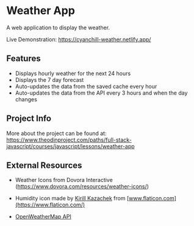 # Weather App

A web application to display the weather.

Live Demonstration: https://cyanchill-weather.netlify.app/

## Features

- Displays hourly weather for the next 24 hours
- Displays the 7 day forecast
- Auto-updates the data from the saved cache every hour
- Auto-updates the data from the API every 3 hours and when the day changes

## Project Info

More about the project can be found at: https://www.theodinproject.com/paths/full-stack-javascript/courses/javascript/lessons/weather-app

## External Resources

- Weather Icons from Dovora Interactive (https://www.dovora.com/resources/weather-icons/)

- Humidity icon made by [Kirill Kazachek](https://www.flaticon.com/authors/kirill-kazachek) from [www.flaticon.com](https://www.flaticon.com/)

- [OpenWeatherMap API](https://openweathermap.org/api/one-call-api)
